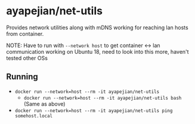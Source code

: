 # ayapejian/net-utils

Provides network utilities along with mDNS working for reaching lan hosts from container.

NOTE: Have to run with `--network host` to get container <-> lan communication working on Ubuntu 18, need to look into this more, haven't tested other OSs

## Running
* `docker run --network=host --rm -it ayapejian/net-utils`
  * `docker run --network=host --rm -it ayapejian/net-utils bash` (Same as above)
* `docker run --network=host --rm -it ayapejian/net-utils ping somehost.local`

